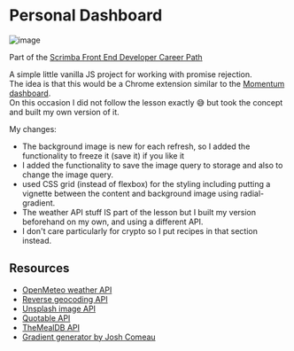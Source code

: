 # Personal Dashboard

![image](./dashboard-screenshot.png)

Part of the [Scrimba Front End Developer Career Path](https://scrimba.com/learn/frontend)

A simple little vanilla JS project for working with promise rejection.  
The idea is that this would be a Chrome extension similar to the [Momentum dashboard](https://momentumdash.com/).  
On this occasion I did not follow the lesson exactly 😅 but took the concept and built my own version of it.

My changes:

- The background image is new for each refresh, so I added the functionality to freeze it (save it) if you like it
- I added the functionality to save the image query to storage and also to change the image query.
- used CSS grid (instead of flexbox) for the styling including putting a vignette between the content and background image using radial-gradient.
- The weather API stuff IS part of the lesson but I built my version beforehand on my own, and using a different API.
- I don't care particularly for crypto so I put recipes in that section instead.

## Resources

- [OpenMeteo weather API](https://open-meteo.com/)
- [Reverse geocoding API](https://www.bigdatacloud.com/free-api/free-reverse-geocode-to-city-api)
- [Unsplash image API](https://unsplash.com/developers)
- [Quotable API](https://github.com/lukePeavey/quotable)
- [TheMealDB API](https://www.themealdb.com/api.php)
- [Gradient generator by Josh Comeau](https://www.joshwcomeau.com/gradient-generator/)
